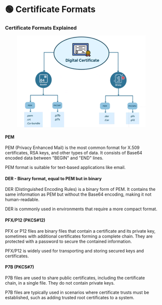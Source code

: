 # 🟢 Certificate Formats

### Certificate Formats Explained

<figure><img src="../.gitbook/assets/image.png" alt=""><figcaption></figcaption></figure>

#### **PEM**

PEM (Privacy Enhanced Mail) is the most common format for X.509 certificates, RSA keys, and other types of data. It consists of Base64 encoded data between "BEGIN" and "END" lines.&#x20;

PEM format is suitable for text-based applications like email.

#### **DER - Binary format, equal to PEM but in binary**

DER (Distinguished Encoding Rules) is a binary form of PEM. It contains the same information as PEM but without the Base64 encoding, making it not human-readable.&#x20;

DER is commonly used in environments that require a more compact format.

#### **PFX/P12 (PKCS#12)**

PFX or P12 files are binary files that contain a certificate and its private key, sometimes with additional certificates forming a complete chain. They are protected with a password to secure the contained information.&#x20;

PFX/P12 is widely used for transporting and storing secured keys and certificates.

#### **P7B (PKCS#7)**

P7B files are used to share public certificates, including the certificate chain, in a single file. They do not contain private keys.&#x20;

P7B files are typically used in scenarios where certificate trusts must be established, such as adding trusted root certificates to a system.
